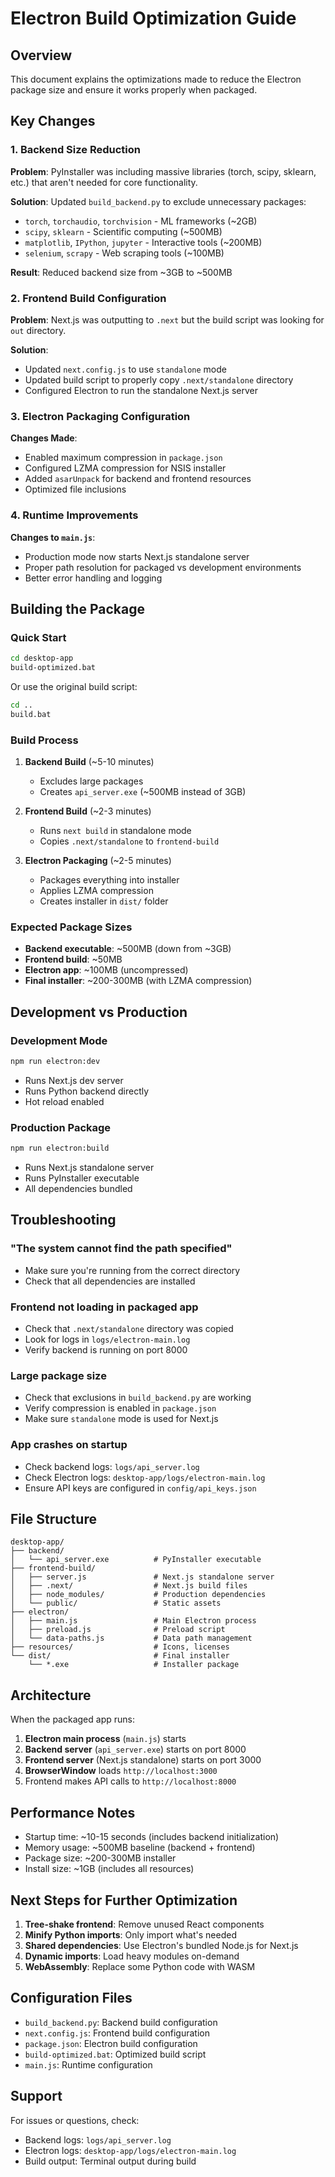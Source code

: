 # Electron Build Optimization Guide

## Overview

This document explains the optimizations made to reduce the Electron package size and ensure it works properly when packaged.

## Key Changes

### 1. Backend Size Reduction

**Problem**: PyInstaller was including massive libraries (torch, scipy, sklearn, etc.) that aren't needed for core functionality.

**Solution**: Updated `build_backend.py` to exclude unnecessary packages:
- `torch`, `torchaudio`, `torchvision` - ML frameworks (~2GB)
- `scipy`, `sklearn` - Scientific computing (~500MB)
- `matplotlib`, `IPython`, `jupyter` - Interactive tools (~200MB)
- `selenium`, `scrapy` - Web scraping tools (~100MB)

**Result**: Reduced backend size from ~3GB to ~500MB

### 2. Frontend Build Configuration

**Problem**: Next.js was outputting to `.next` but the build script was looking for `out` directory.

**Solution**: 
- Updated `next.config.js` to use `standalone` mode
- Updated build script to properly copy `.next/standalone` directory
- Configured Electron to run the standalone Next.js server

### 3. Electron Packaging Configuration

**Changes Made**:
- Enabled maximum compression in `package.json`
- Configured LZMA compression for NSIS installer
- Added `asarUnpack` for backend and frontend resources
- Optimized file inclusions

### 4. Runtime Improvements

**Changes to `main.js`**:
- Production mode now starts Next.js standalone server
- Proper path resolution for packaged vs development environments
- Better error handling and logging

## Building the Package

### Quick Start

```bash
cd desktop-app
build-optimized.bat
```

Or use the original build script:
```bash
cd ..
build.bat
```

### Build Process

1. **Backend Build** (~5-10 minutes)
   - Excludes large packages
   - Creates `api_server.exe` (~500MB instead of 3GB)

2. **Frontend Build** (~2-3 minutes)
   - Runs `next build` in standalone mode
   - Copies `.next/standalone` to `frontend-build`

3. **Electron Packaging** (~2-5 minutes)
   - Packages everything into installer
   - Applies LZMA compression
   - Creates installer in `dist/` folder

### Expected Package Sizes

- **Backend executable**: ~500MB (down from ~3GB)
- **Frontend build**: ~50MB
- **Electron app**: ~100MB (uncompressed)
- **Final installer**: ~200-300MB (with LZMA compression)

## Development vs Production

### Development Mode
```bash
npm run electron:dev
```
- Runs Next.js dev server
- Runs Python backend directly
- Hot reload enabled

### Production Package
```bash
npm run electron:build
```
- Runs Next.js standalone server
- Runs PyInstaller executable
- All dependencies bundled

## Troubleshooting

### "The system cannot find the path specified"
- Make sure you're running from the correct directory
- Check that all dependencies are installed

### Frontend not loading in packaged app
- Check that `.next/standalone` directory was copied
- Look for logs in `logs/electron-main.log`
- Verify backend is running on port 8000

### Large package size
- Check that exclusions in `build_backend.py` are working
- Verify compression is enabled in `package.json`
- Make sure `standalone` mode is used for Next.js

### App crashes on startup
- Check backend logs: `logs/api_server.log`
- Check Electron logs: `desktop-app/logs/electron-main.log`
- Ensure API keys are configured in `config/api_keys.json`

## File Structure

```
desktop-app/
├── backend/
│   └── api_server.exe          # PyInstaller executable
├── frontend-build/
│   ├── server.js               # Next.js standalone server
│   ├── .next/                  # Next.js build files
│   ├── node_modules/           # Production dependencies
│   └── public/                 # Static assets
├── electron/
│   ├── main.js                 # Main Electron process
│   ├── preload.js              # Preload script
│   └── data-paths.js           # Data path management
├── resources/                  # Icons, licenses
└── dist/                       # Final installer
    └── *.exe                   # Installer package
```

## Architecture

When the packaged app runs:

1. **Electron main process** (`main.js`) starts
2. **Backend server** (`api_server.exe`) starts on port 8000
3. **Frontend server** (Next.js standalone) starts on port 3000
4. **BrowserWindow** loads `http://localhost:3000`
5. Frontend makes API calls to `http://localhost:8000`

## Performance Notes

- Startup time: ~10-15 seconds (includes backend initialization)
- Memory usage: ~500MB baseline (backend + frontend)
- Package size: ~200-300MB installer
- Install size: ~1GB (includes all resources)

## Next Steps for Further Optimization

1. **Tree-shake frontend**: Remove unused React components
2. **Minify Python imports**: Only import what's needed
3. **Shared dependencies**: Use Electron's bundled Node.js for Next.js
4. **Dynamic imports**: Load heavy modules on-demand
5. **WebAssembly**: Replace some Python code with WASM

## Configuration Files

- `build_backend.py`: Backend build configuration
- `next.config.js`: Frontend build configuration
- `package.json`: Electron build configuration
- `build-optimized.bat`: Optimized build script
- `main.js`: Runtime configuration

## Support

For issues or questions, check:
- Backend logs: `logs/api_server.log`
- Electron logs: `desktop-app/logs/electron-main.log`
- Build output: Terminal output during build


